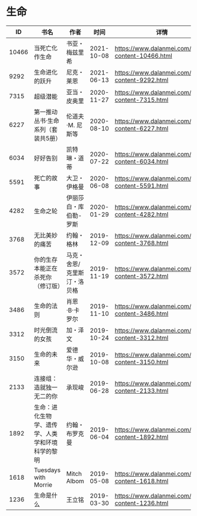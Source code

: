 # 生命

| ID | 书名 | 作者 | 时间 | 详情 | 下载页面 | EPUB下载链接 | MOBI下载链接 | AZW3下载链接 |
| --- | --- | --- | --- | --- | --- | --- | --- | --- |
| 10466 | 当死亡化作生命 | 书亚・梅兹里希 | 2021-10-08 | https://www.dalanmei.com/book-content-10466.html | https://www.dalanmei.com/download-book-10466.html | http://ct.dalanmei.com/f/31084289-570127675-585060 | http://ct.dalanmei.com/f/31084289-570270195-413abf | http://ct.dalanmei.com/f/31084289-571409778-846618 |
| 9292 | 生命进化的跃升 | 尼克・莱恩 | 2021-06-13 | https://www.dalanmei.com/book-content-9292.html | https://www.dalanmei.com/download-book-9292.html | http://ct.dalanmei.com/f/31084289-571726914-2cb040 | http://ct.dalanmei.com/f/31084289-572095235-b9a7be | http://ct.dalanmei.com/f/31084289-572114756-8cf6e1 |
| 7315 | 超级潜能 | 亚当・皮奥里 | 2020-11-27 | https://www.dalanmei.com/book-content-7315.html | https://www.dalanmei.com/download-book-7315.html | http://ct.dalanmei.com/f/31084289-571530926-d3de53 | http://ct.dalanmei.com/f/31084289-571795759-8b40b6 | http://ct.dalanmei.com/f/31084289-572194515-61cdf9 |
| 6227 | 第一推动丛书·生命系列（套装共5册） | 伦道夫·M. 尼斯等 | 2020-08-10 | https://www.dalanmei.com/book-content-6227.html | https://www.dalanmei.com/download-book-6227.html | http://ct.dalanmei.com/f/31084289-571557238-290e6a | http://ct.dalanmei.com/f/31084289-571914665-bd11ca | http://ct.dalanmei.com/f/31084289-572203723-5afbda |
| 6034 | 好好告别 | 凯特琳・道蒂 | 2020-07-22 | https://www.dalanmei.com/book-content-6034.html | https://www.dalanmei.com/download-book-6034.html | http://ct.dalanmei.com/f/31084289-571560215-c9144c | http://ct.dalanmei.com/f/31084289-571985587-9539af | http://ct.dalanmei.com/f/31084289-572211935-473285 |
| 5591 | 死亡的故事 | 大卫・伊格曼 | 2020-06-08 | https://www.dalanmei.com/book-content-5591.html | https://www.dalanmei.com/download-book-5591.html | http://ct.dalanmei.com/f/31084289-571605099-6bae4b | http://ct.dalanmei.com/f/31084289-571737088-79ca2a | http://ct.dalanmei.com/f/31084289-571916166-b49bc2 |
| 4282 | 生命之轮 | 伊丽莎白・库伯勒-罗斯 | 2020-01-29 | https://www.dalanmei.com/book-content-4282.html | https://www.dalanmei.com/download-book-4282.html | http://ct.dalanmei.com/f/31084289-571537754-39328e | http://ct.dalanmei.com/f/31084289-571806096-d6b772 | http://ct.dalanmei.com/f/31084289-571991591-c14559 |
| 3768 | 无比美妙的痛苦 | 约翰・格林 | 2019-12-09 | https://www.dalanmei.com/book-content-3768.html |  |  |  |  |
| 3572 | 你的生存本能正在杀死你（修订版） | 马克・舍恩/克里斯汀・洛贝格 | 2019-11-19 | https://www.dalanmei.com/book-content-3572.html | https://www.dalanmei.com/download-book-3572.html | http://ct.dalanmei.com/f/31084289-571551686-22f50e | http://ct.dalanmei.com/f/31084289-571877393-6d7a14 | http://ct.dalanmei.com/f/31084289-572068755-98fa4b |
| 3486 | 生命的法则 | 肖恩·B·卡罗尔 | 2019-11-10 | https://www.dalanmei.com/book-content-3486.html | https://www.dalanmei.com/download-book-3486.html | http://ct.dalanmei.com/f/31084289-571553278-f49b52 | http://ct.dalanmei.com/f/31084289-571883871-7396ec | http://ct.dalanmei.com/f/31084289-572069679-5a83ce |
| 3312 | 时光倒流的女孩 | 加・泽文 | 2019-10-24 | https://www.dalanmei.com/book-content-3312.html | https://www.dalanmei.com/download-book-3312.html | http://ct.dalanmei.com/f/31084289-571556164-f6708b | http://ct.dalanmei.com/f/31084289-571912798-191992 | http://ct.dalanmei.com/f/31084289-572073180-00e4d4 |
| 3150 | 生命的未来 | 爱德华・威尔逊 | 2019-10-08 | https://www.dalanmei.com/book-content-3150.html | https://www.dalanmei.com/download-book-3150.html | http://ct.dalanmei.com/f/31084289-571558787-3a41b9 | http://ct.dalanmei.com/f/31084289-571918527-20d008 | http://ct.dalanmei.com/f/31084289-572075917-8a4549 |
| 2133 | 连接组：造就独一无二的你 | 承现峻 | 2019-06-28 | https://www.dalanmei.com/book-content-2133.html | https://www.dalanmei.com/download-book-2133.html | http://ct.dalanmei.com/f/31084289-571498126-d6344f | http://ct.dalanmei.com/f/31084289-571774921-ab5c87 | http://ct.dalanmei.com/f/31084289-571872705-dea1f3 |
| 1892 | 生命：进化生物学、遗传学、人类学和环境科学的黎明 | 约翰・布罗克曼 | 2019-06-04 | https://www.dalanmei.com/book-content-1892.html | https://www.dalanmei.com/download-book-1892.html | http://ct.dalanmei.com/f/31084289-571517445-44d865 | http://ct.dalanmei.com/f/31084289-571778136-c66c88 | http://ct.dalanmei.com/f/31084289-571877021-871e17 |
| 1618 | Tuesdays with Morrie | Mitch Albom | 2019-05-08 | https://www.dalanmei.com/book-content-1618.html | https://www.dalanmei.com/download-book-1618.html | http://ct.dalanmei.com/f/31084289-571525483-0b178c | http://ct.dalanmei.com/f/31084289-571780340-ef7fba | http://ct.dalanmei.com/f/31084289-571880218-6bd060 |
| 1236 | 生命是什么 | 王立铭 | 2019-03-30 | https://www.dalanmei.com/book-content-1236.html | https://www.dalanmei.com/download-book-1236.html | http://ct.dalanmei.com/f/31084289-571426401-9ae972 | http://ct.dalanmei.com/f/31084289-571783477-ae9ba0 | http://ct.dalanmei.com/f/31084289-571884482-723913 |
